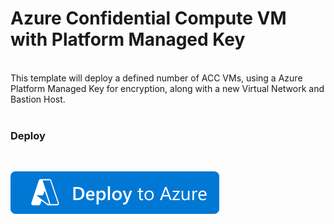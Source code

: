 # Azure Confidential Compute VM with Platform Managed Key
</br>
This template will deploy a defined number of ACC VMs, using a Azure Platform Managed Key for encryption, along with a new Virtual Network and Bastion Host.
</br></br>

### Deploy
</br>

[![Deploy To Azure](https://raw.githubusercontent.com/Azure/azure-quickstart-templates/master/1-CONTRIBUTION-GUIDE/images/deploytoazure.svg?sanitize=true)](https://portal.azure.com/#create/Microsoft.Template/uri/https%3A%2F%2Fraw.githubusercontent.com%2FAzure%2FCommercialConfidentialCompute%2Fmain%2Ftemplates%2F01-ACC-VM-Platform-Key%2Fazuredeploy.json)